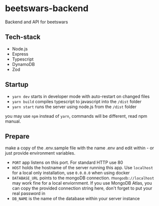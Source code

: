 # beetswars-backend

Backend and API for beetswars

## Tech-stack

- Node.js
- Express
- Typescript
- DynamoDB
- Zod

## Startup

- `yarn dev` starts in developer mode with auto-restart on changed files
- `yarn build` compiles typescript to javascript into the `/dist` folder
- `yarn start` runs the server using node.js from the `/dist` folder

you may use `npm` instead of `yarn`, commands will be different, read npm manual.

## Prepare

make a copy of the .env.sample file with the name .env and edit within - or
just provide environment variables.

- `PORT` app listens on this port. For standard HTTP use 80
- `HOST` holds the hostname of the server running this app. Use `localhost` for a local only installation, use `0.0.0.0` when using docker
- `DATABASE_URL` points to the mongoDB connection. m`ongodb://localhost` may work fine for a local enviornment. If you use MongoDB Atlas, you can copy the provided connection string here, don't forget to put your real password in
- `DB_NAME` is the name of the database within your server instance
